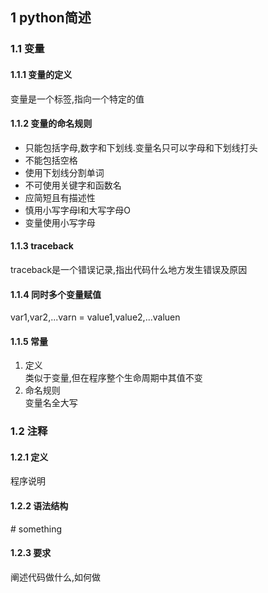 ## 1 python简述

### 1.1 变量

#### 1.1.1 变量的定义

变量是一个标签,指向一个特定的值

#### 1.1.2 变量的命名规则

* 只能包括字母,数字和下划线.变量名只可以字母和下划线打头
* 不能包括空格
* 使用下划线分割单词
* 不可使用关键字和函数名
* 应简短且有描述性
* 慎用小写字母l和大写字母O
* 变量使用小写字母

#### 1.1.3 traceback

traceback是一个错误记录,指出代码什么地方发生错误及原因

#### 1.1.4 同时多个变量赋值

var1,var2,...varn = value1,value2,...valuen

#### 1.1.5 常量

1. 定义  
类似于变量,但在程序整个生命周期中其值不变
2. 命名规则  
变量名全大写

### 1.2 注释  

#### 1.2.1 定义  

程序说明

#### 1.2.2 语法结构

\# something

#### 1.2.3 要求

阐述代码做什么,如何做

